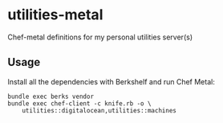 utilities-metal
===============

Chef-metal definitions for my personal utilities server(s)

Usage
-----
Install all the dependencies with Berkshelf and run Chef Metal:

    bundle exec berks vendor
    bundle exec chef-client -c knife.rb -o \
        utilities::digitalocean,utilities::machines
